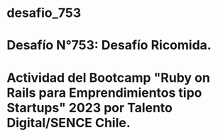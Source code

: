 # desafio_753
# Desafío N°753: Desafío Ricomida.
# Actividad del Bootcamp "Ruby on Rails para Emprendimientos tipo Startups" 2023 por Talento Digital/SENCE Chile.
